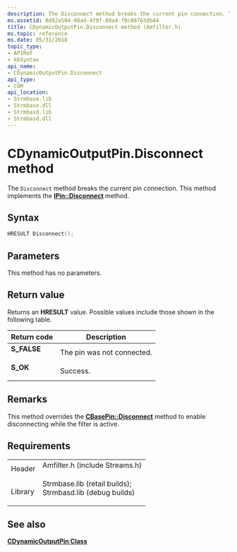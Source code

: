 ```yaml
---
description: The Disconnect method breaks the current pin connection. This method implements the IPin::Disconnect method.
ms.assetid: 8d92a504-98ad-4f8f-89a4-f0c80763db44
title: CDynamicOutputPin.Disconnect method (Amfilter.h)
ms.topic: reference
ms.date: 05/31/2018
topic_type: 
- APIRef
- kbSyntax
api_name: 
- CDynamicOutputPin.Disconnect
api_type: 
- COM
api_location: 
- Strmbase.lib
- Strmbase.dll
- Strmbasd.lib
- Strmbasd.dll
---
```


# CDynamicOutputPin.Disconnect method

The `Disconnect` method breaks the current pin connection. This method implements the [**IPin::Disconnect**](/windows/desktop/api/Strmif/nf-strmif-ipin-disconnect) method.

## Syntax


```C++
HRESULT Disconnect();
```



## Parameters

This method has no parameters.

## Return value

Returns an **HRESULT** value. Possible values include those shown in the following table.



| Return code                                                                             | Description                           |
|-----------------------------------------------------------------------------------------|---------------------------------------|
| <dl> <dt>**S\_FALSE**</dt> </dl> | The pin was not connected.<br/> |
| <dl> <dt>**S\_OK**</dt> </dl>    | Success.<br/>                   |



 

## Remarks

This method overrides the [**CBasePin::Disconnect**](cbasepin-disconnect.md) method to enable disconnecting while the filter is active.

## Requirements



|                    |                                                                                                                                                                                            |
|--------------------|--------------------------------------------------------------------------------------------------------------------------------------------------------------------------------------------|
| Header<br/>  | <dl> <dt>Amfilter.h (include Streams.h)</dt> </dl>                                                                                  |
| Library<br/> | <dl> <dt>Strmbase.lib (retail builds); </dt> <dt>Strmbasd.lib (debug builds)</dt> </dl> |



## See also

<dl> <dt>

[**CDynamicOutputPin Class**](cdynamicoutputpin.md)
</dt> </dl>

 

 




